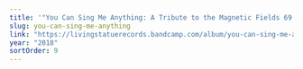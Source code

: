 ```yaml
---
title: '"You Can Sing Me Anything: A Tribute to the Magnetic Fields 69 LOVE SONGS" ("No One Will Ever Love You")'
slug: you-can-sing-me-anything
link: "https://livingstatuerecords.bandcamp.com/album/you-can-sing-me-anything-a-tribute-to-69-love-songs"
year: "2018"
sortOrder: 9
---
```


